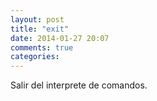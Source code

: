 ```yaml
---
layout: post
title: "exit"
date: 2014-01-27 20:07
comments: true
categories: 
---
```

Salir del interprete de comandos.

